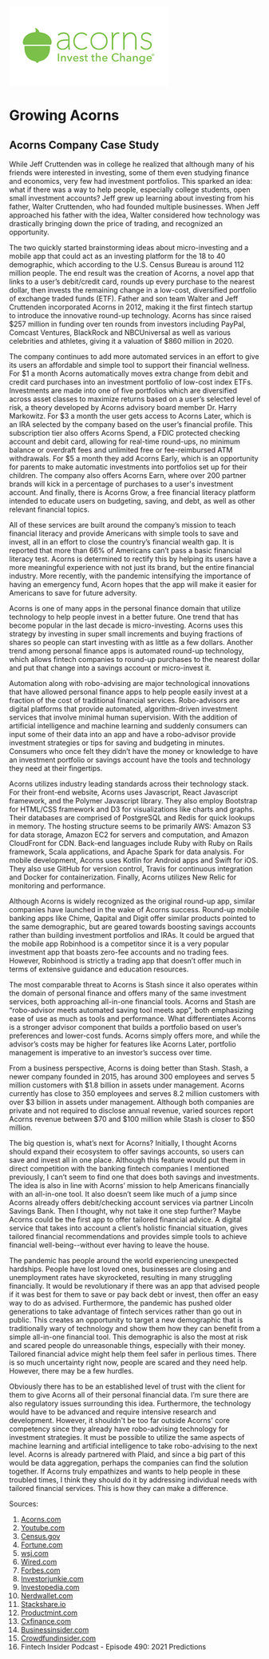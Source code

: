 ![Acorns Logo](acorns_image.png)

# Growing Acorns
## Acorns Company Case Study


While Jeff Cruttenden was in college he realized that although many of his friends were interested in investing, some of them even studying finance and economics, very few had investment portfolios.  This sparked an idea: what if there was a way to help people, especially college students, open small investment accounts?  Jeff grew up learning about investing from his father, Walter Cruttenden, who had founded multiple businesses.  When Jeff approached his father with the idea, Walter considered how technology was drastically bringing down the price of trading, and recognized an opportunity.  

The two quickly started brainstorming ideas about micro-investing and a mobile app that could act as an investing platform for the 18 to 40 demographic, which according to the U.S. Census Bureau is around 112 million people.  The end result was the creation of Acorns, a novel app that links to a user’s debit/credit card, rounds up every purchase to the nearest dollar, then invests the remaining change in a low-cost, diversified portfolio of exchange traded funds (ETF).  Father and son team Walter and Jeff Cruttenden incorporated Acorns in 2012, making it the first fintech startup to introduce the innovative round-up technology.  Acorns has since raised $257 million in funding over ten rounds from investors including PayPal, Comcast Ventures, BlackRock and NBCUniversal as well as various celebrities and athletes, giving it a valuation of $860 million in 2020. 

The company continues to add more automated services in an effort to give its users an affordable and simple tool to support their financial wellness.  For $1 a month Acorns automatically moves extra change from debit and credit card purchases into an investment portfolio of low-cost index ETFs.  Investments are made into one of five portfolios which are diversified across asset classes to maximize returns based on a user’s selected level of risk, a theory developed by Acorns advisory board member Dr. Harry Markowitz.  For $3 a month the user gets access to Acorns Later, which is an IRA selected by the company based on the user’s financial profile.  This subscription tier also offers Acorns Spend, a FDIC protected checking account and debit card, allowing for real-time round-ups, no minimum balance or overdraft fees and unlimited free or fee-reimbursed ATM withdrawals.  For $5 a month they add Acorns Early, which is an opportunity for parents to make automatic investments into portfolios set up for their children.  The company also offers Acorns Earn, where over 200 partner brands will kick in a percentage of purchases to a user's investment account.  And finally, there is Acorns Grow, a free financial literacy platform intended to educate users on budgeting, saving, and debt, as well as other relevant financial topics.  

All of these services are built around the company’s mission to teach financial literacy and provide Americans with simple tools to save and invest, all in an effort to close the country’s financial wealth gap.  It is reported that more than 66% of Americans can’t pass a basic financial literacy test.  Acorns is determined to rectify this by helping its users have a more meaningful experience with not just its brand, but the entire financial industry.  More recently, with the pandemic intensifying the importance of having an emergency fund, Acorn hopes that the app will make it easier for Americans to save for future adversity.  

Acorns is one of many apps in the personal finance domain that utilize technology to help people invest in a better future.  One trend that has become popular in the last decade is micro-investing.  Acorns uses this strategy by investing in super small increments and buying fractions of shares so people can start investing with as little as a few dollars.  Another trend among personal finance apps is automated round-up technology, which allows fintech companies to round-up purchases to the nearest dollar and put that change into a savings account or micro-invest it.     

Automation along with robo-advising are major technological innovations that have allowed personal finance apps to help people easily invest at a fraction of the cost of traditional financial services.  Robo-advisors are digital platforms that provide automated, algorithm-driven investment services that involve minimal human supervision.  With the addition of artificial intelligence and machine learning and suddenly consumers can input some of their data into an app and have a robo-advisor provide investment strategies or tips for saving and budgeting in minutes.  Consumers who once felt they didn’t have the money or knowledge to have an investment portfolio or savings account have the tools and technology they need at their fingertips.      

Acorns utilizes industry leading standards across their technology stack.  For their front-end website, Acorns uses Javascript, React Javascript framework, and the Polymer Javascript library.  They also employ Bootstrap for HTML/CSS framework and D3 for visualizations like charts and graphs.  Their databases are comprised of PostgreSQL and Redis for quick lookups in memory.  The hosting structure seems to be primarily AWS: Amazon S3 for data storage, Amazon EC2 for servers and computation, and Amazon CloudFront for CDN.  Back-end languages include Ruby with Ruby on Rails framework, Scala applications, and Apache Spark for data analysis.  For mobile development, Acorns uses Kotlin for Android apps and Swift for iOS.  They also use GitHub for version control, Travis for continuous integration and Docker for containerization.  Finally, Acorns utilizes New Relic for monitoring and performance.      

Although Acorns is widely recognized as the original round-up app, similar companies have launched in the wake of Acorns success.  Round-up mobile banking apps like Chime, Qapital and Digit offer similar products pointed to the same demographic, but are geared towards boosting savings accounts rather than building investment portfolios and IRAs.  It could be argued that the mobile app Robinhood is a competitor since it is a very popular investment app that boasts zero-fee accounts and no trading fees.  However, Robinhood is strictly a trading app that doesn’t offer much in terms of extensive guidance and education resources.  

The most comparable threat to Acorns is Stash since it also operates within the domain of personal finance and offers many of the same investment services, both approaching all-in-one financial tools.  Acorns and Stash are “robo-advisor meets automated saving tool meets app”, both emphasizing ease of use as much as tools and performance.  What differentiates Acorns is a stronger advisor component that builds a portfolio based on user’s preferences and lower-cost funds.  Acorns simply offers more, and while the advisor’s costs may be higher for features like Acorns Later, portfolio management is imperative to an investor’s success over time.

From a business perspective, Acorns is doing better than Stash.  Stash, a newer company founded in 2015, has around 300 employees and serves 5 million customers with $1.8 billion in assets under management.  Acorns currently has close to 350 employees and serves 8.2 million customers with over $3 billion in assets under management.  Although both companies are private and not required to disclose annual revenue, varied sources report Acorns revenue between $70 and $100 million while Stash is closer to $50 million.

The big question is, what’s next for Acorns?  Initially, I thought Acorns should expand their ecosystem to offer savings accounts, so users can save and invest all in one place.  Although this feature would put them in direct competition with the banking fintech companies I mentioned previously, I can’t seem to find one that does both savings and investments.  The idea is also in line with Acorns’ mission to help Americans financially with an all-in-one tool.  It also doesn’t seem like much of a jump since Acorns already offers debit/checking account services via partner Lincoln Savings Bank.  Then I thought, why not take it one step further?  Maybe Acorns could be the first app to offer tailored financial advice.  A digital service that takes into account a client’s holistic financial situation, gives tailored financial recommendations and provides simple tools to achieve financial well-being--without ever having to leave the house. 

The pandemic has people around the world experiencing unexpected hardships.  People have lost loved ones, businesses are closing and unemployment rates have skyrocketed, resulting in many struggling financially.  It would be revolutionary if there was an app that advised people if it was best for them to save or pay back debt or invest, then offer an easy way to do as advised.  Furthermore, the pandemic has pushed older generations to take advantage of fintech services rather than go out in public.  This creates an opportunity to target a new demographic that is traditionally wary of technology and show them how they can benefit from a simple all-in-one financial tool.  This demographic is also the most at risk and scared people do unreasonable things, especially with their money.  Tailored financial advice might help them feel safer in perlious times.  There is so much uncertainty right now, people are scared and they need help.  However, there may be a few hurdles.

Obviously there has to be an established level of trust with the client for them to give Acorns all of their personal financial data.  I’m sure there are also regulatory issues surrounding this idea.  Furthermore, the technology would have to be advanced and require intensive research and development.  However, it shouldn't be too far outside Acorns' core competency since they already have robo-advising technology for investment strategies.  It must be possible to utilize the same aspects of machine learning and artificial intelligence to take robo-advising to the next level.  Acorns is already partnered with Plaid, and since a big part of this would be data aggregation, perhaps the companies can find the solution together.  If Acorns truly empathizes and wants to help people in these troubled times, I think they should do it by addressing individual needs with tailored financial services.  This is how they can make a difference. 


Sources:
1. [Acorns.com](https://www.acorns.com/)
2. [Youtube.com](https://www.youtube.com/watch?v=36R3UTgj5jY)
3. [Census.gov](https://www.census.gov/prod/cen2010/briefs/c2010br-03.pdf)
4. [Fortune.com](https://fortune.com/impact20/2020/acorns/)
5. [wsj.com](https://www.wsj.com/articles/blackrock-backs-a-startup-to-find-out-what-young-investors-want-1525868931?mod=article_inline)
6. [Wired.com](https://www.wired.com/2014/08/acorn-app/)
7. [Forbes.com](https://www.forbes.com/companies/acorns/?list=fintech/&sh=62b08423529d)
8. [Investorjunkie.com](https://investorjunkie.com/compare/stash-vs-robinhood-vs-acorns/)
9. [Investopedia.com](https://www.investopedia.com/terms/r/roboadvisor-roboadviser.asp#:~:text=Robo%2Dadvisors%20)
10. [Nerdwallet.com](https://www.nerdwallet.com/blog/investing/acorns-vs-stash/)
11. [Stackshare.io](https://stackshare.io/acorns/acorns)
12. [Productmint.com](https://productmint.com/the-acorns-business-model-how-does-acorns-make-money/)
13. [Cxfinance.com](https://cxfinance.wbresearch.com/blog/acorns-investment-strategy-to-prove-financial-literacy-of-customers)
14. [Businessinsider.com](https://www.businessinsider.com/personal-finance/stash-financial-app-ira-retirement-account-openings-surge-2020-7)
15. [Crowdfundinsider.com](https://www.crowdfundinsider.com/2020/09/166713-us-based-fintech-stash-claims-its-aum-have-grown-to-1-8-billion-company-reportedly-offers-personalized-advice-to-5-million-americans/)
16. Fintech Insider Podcast - Episode 490: 2021 Predictions
